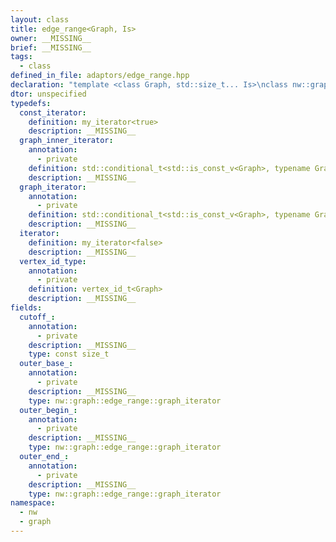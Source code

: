 ```yaml
---
layout: class
title: edge_range<Graph, Is>
owner: __MISSING__
brief: __MISSING__
tags:
  - class
defined_in_file: adaptors/edge_range.hpp
declaration: "template <class Graph, std::size_t... Is>\nclass nw::graph::edge_range;"
dtor: unspecified
typedefs:
  const_iterator:
    definition: my_iterator<true>
    description: __MISSING__
  graph_inner_iterator:
    annotation:
      - private
    definition: std::conditional_t<std::is_const_v<Graph>, typename Graph::const_inner_iterator, typename Graph::inner_iterator>
    description: __MISSING__
  graph_iterator:
    annotation:
      - private
    definition: std::conditional_t<std::is_const_v<Graph>, typename Graph::const_iterator, typename Graph::iterator>
    description: __MISSING__
  iterator:
    definition: my_iterator<false>
    description: __MISSING__
  vertex_id_type:
    annotation:
      - private
    definition: vertex_id_t<Graph>
    description: __MISSING__
fields:
  cutoff_:
    annotation:
      - private
    description: __MISSING__
    type: const size_t
  outer_base_:
    annotation:
      - private
    description: __MISSING__
    type: nw::graph::edge_range::graph_iterator
  outer_begin_:
    annotation:
      - private
    description: __MISSING__
    type: nw::graph::edge_range::graph_iterator
  outer_end_:
    annotation:
      - private
    description: __MISSING__
    type: nw::graph::edge_range::graph_iterator
namespace:
  - nw
  - graph
---
```


```{index}  edge_range<Graph, Is>
```

